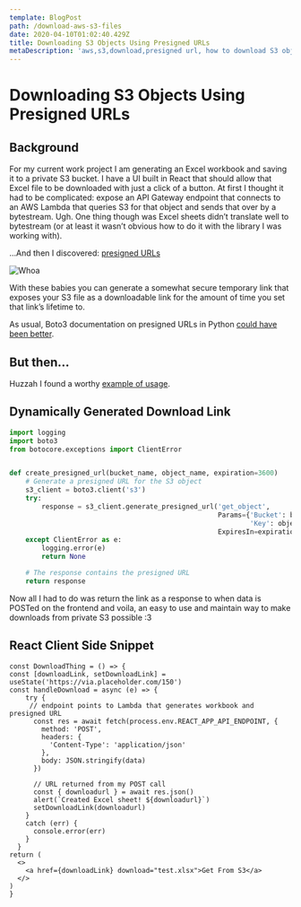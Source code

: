 ```yaml
---
template: BlogPost
path: /download-aws-s3-files
date: 2020-04-10T01:02:40.429Z
title: Downloading S3 Objects Using Presigned URLs
metaDescription: 'aws,s3,download,presigned url, how to download S3 object, AWS S3 download'
---
```

# Downloading S3 Objects Using Presigned URLs

## Background

For my current work project I am generating an Excel workbook and saving it to a private S3 bucket. I have a UI built in React that should allow that Excel file to be downloaded with just a click of a button. At first I thought it had to be complicated: expose an API Gateway endpoint that connects to an AWS Lambda that queries S3 for that object and sends that over by a bytestream. Ugh. One thing though was Excel sheets didn’t translate well to bytestream (or at least it wasn’t obvious how to do it with the library I was working with).

…And then I discovered:
[presigned URLs](https://docs.aws.amazon.com/AmazonS3/latest/dev/ShareObjectPreSignedURL.html)

![Whoa](https://giphy.com/gifs/woah-PoBDmG9EUpPhu)

With these babies you can generate a somewhat secure temporary link that exposes your S3 file as a downloadable link for the amount of time you set that link’s lifetime to.

As usual, Boto3 documentation on presigned URLs in Python [could have been better](https://boto3.amazonaws.com/v1/documentation/api/latest/reference/services/s3.html#S3.Client.generate_presigned_url).

## But then... 
Huzzah I found a worthy [example of usage](https://boto3.amazonaws.com/v1/documentation/api/latest/guide/s3-presigned-urls.html).

## Dynamically Generated Download Link

```python
import logging
import boto3
from botocore.exceptions import ClientError


def create_presigned_url(bucket_name, object_name, expiration=3600)
    # Generate a presigned URL for the S3 object
    s3_client = boto3.client('s3')
    try:
        response = s3_client.generate_presigned_url('get_object',
                                                    Params={'Bucket': bucket_name,
                                                            'Key': object_name},
                                                    ExpiresIn=expiration)
    except ClientError as e:
        logging.error(e)
        return None

    # The response contains the presigned URL
    return response
```

Now all I had to do was return the link as a response to when data is POSTed on the frontend and voila, an easy to use and maintain way to make downloads from private S3 possible :3

## React Client Side Snippet

```react
const DownloadThing = () => {
const [downloadLink, setDownloadLink] = useState('https://via.placeholder.com/150')
const handleDownload = async (e) => {
    try {
     // endpoint points to Lambda that generates workbook and presigned URL
      const res = await fetch(process.env.REACT_APP_API_ENDPOINT, {
        method: 'POST',
        headers: {
          'Content-Type': 'application/json'
        },
        body: JSON.stringify(data)
      })

      // URL returned from my POST call
      const { downloadurl } = await res.json()
      alert(`Created Excel sheet! ${downloadurl}`)
      setDownloadLink(downloadurl)
    }
    catch (err) {
      console.error(err)
    }
  }
return (
  <>
    <a href={downloadLink} download="test.xlsx">Get From S3</a>
  </>
)
} 
```
